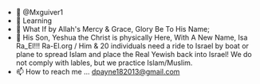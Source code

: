 - 👋 @Mxguiver1
- 👀 Learning 
- 🌱 What If by Allah's Mercy & Grace, Glory Be To His Name;
- 💞️ His Son, Yeshua the Christ is physically Here, With A New Name, Isa Ra_El!!! Ra-El.org / Him & 20 individuals need a ride to Israel by boat or plane to spread Islam and place the Real Yewish back into Israel! We do not comply with lables, but we practice Islam/Muslim. 
- 📫 How to reach me ...
dpayne182013@gmail.com 
<!---
Mxguiver1/Mxguiver1 is a ✨ special ✨ repository because its `README.md` (this file) appears on your GitHub profile.
You can click the Preview link to take a look at your changes.
--->
